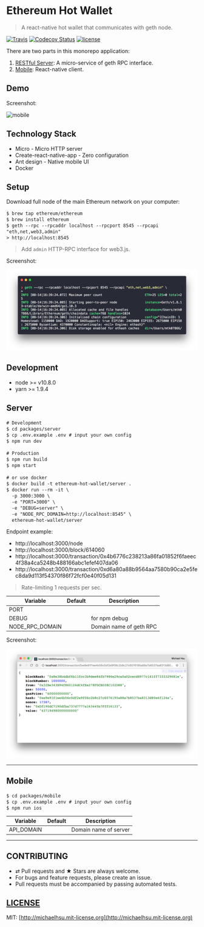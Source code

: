 # Ethereum Hot Wallet

> A react-native hot wallet that communicates with geth node.

[![Travis][travis-badge]][travis]
[![Codecov Status][codecov-badge]][codecov]
[![license][license-badge]][license]

There are two parts in this monorepo application:

1. [RESTful Server](#server): A micro-service of geth RPC interface.
2. [Mobile](#mobile): React-native client.

## Demo

Screenshot:

![mobile](./docs/mobile.gif)

## Technology Stack

- Micro - Micro HTTP server
- Create-react-native-app - Zero configuration
- Ant design - Native mobile UI
- Docker

## Setup

Download full node of the main Ethereum network on your computer:

```shell
$ brew tap ethereum/ethereum
$ brew install ethereum
$ geth --rpc --rpcaddr localhost --rpcport 8545 --rpcapi "eth,net,web3,admin"
> http://localhost:8545
```

> Add `admin` HTTP-RPC interface for web3.js.

Screenshot:

![geth](./docs/geth.png)

## Development

- node >= v10.8.0
- yarn >= 1.9.4

## Server

```shell
# Development
$ cd packages/server
$ cp .env.example .env # input your own config
$ npm run dev

# Production
$ npm run build
$ npm start

# or use docker
$ docker build -t ethereum-hot-wallet/server .
$ docker run --rm -it \
  -p 3000:3000 \
  -e "PORT=3000" \
  -e "DEBUG=server" \
  -e "NODE_RPC_DOMAIN=http://localhost:8545" \
  ethereum-hot-wallet/server
```

Endpoint example:

- http://localhost:3000/node
- http://localhost:3000/block/614060
- http://localhost:3000/transaction/0x4b6776c238213a86fa01852f6faeec4f38a4ca5248b488166abc1efef407da06
- http://localhost:3000/transaction/0xd6a80a88b9564aa7580b90ca2e5fec8da9d113f54370f86f72fcf0e40f05d131

> Rate-limiting 1 requests per sec.

| **Variable**    | **Default** | **Description**         |
| --------------- | ----------- | ----------------------- |
| PORT            |             |                         |
| DEBUG           |             | for npm debug           |
| NODE_RPC_DOMAIN |             | Domain name of geth RPC |

Screenshot:

![server](./docs/server.png)

---

## Mobile

```shell
$ cd packages/mobile
$ cp .env.example .env # input your own config
$ npm run ios
```

| **Variable** | **Default** | **Description**       |
| ------------ | ----------- | --------------------- |
| API_DOMAIN   |             | Domain name of server |

---

## CONTRIBUTING

- ⇄ Pull requests and ★ Stars are always welcome.
- For bugs and feature requests, please create an issue.
- Pull requests must be accompanied by passing automated tests.

## [LICENSE](LICENSE)

MIT: [http://michaelhsu.mit-license.org](http://michaelhsu.mit-license.org)

[travis-badge]: https://travis-ci.com/evenchange4/ethereum-hot-wallet.svg?branch=master
[travis]: https://travis-ci.org/evenchange4/ethereum-hot-wallet
[codecov-badge]: https://img.shields.io/codecov/c/github/evenchange4/ethereum-hot-wallet.svg?style=flat-square
[codecov]: https://codecov.io/github/evenchange4/ethereum-hot-wallet?branch=master
[license-badge]: https://img.shields.io/github/license/evenchange4/micro-website-api.svg?style=flat-square
[license]: http://michaelhsu.mit-license.org/
